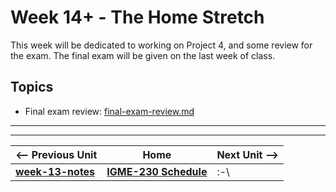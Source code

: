# Week 14+ - The Home Stretch
This week will be dedicated to working on Project 4, and some review for the exam. The final exam will be given on the last week of class.

## Topics
- Final exam review: [final-exam-review.md](../exams/final-exam-review.md)

<hr><hr>

| <-- Previous Unit | Home | Next Unit -->
| --- | --- | --- 
| [**week-13-notes**](week-13-notes.md)     |  [**IGME-230 Schedule**](../schedule.md) | :-\
